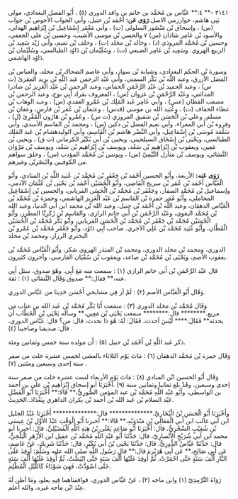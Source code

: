 ٣١٤١ -** ٤:** عَبَّاس بن مُحَمَّد بن حاتم بن واقد الدوري (٥) ، أَبُو الفضل البغدادي، مولى بَنِي هاشم، خوارزمي الاصل.**رَوَى عَن:** أَحْمَد بْن حنبل، وأبي الجواب الأَحوص بْن جواب (س) ، وإسحاق بْن مَنْصُور السلولي (ت) ، وأبي مَعْمَر إِسْمَاعِيل بْن إِبْرَاهِيم الهذلي، والأسود بْن عَامِر شاذان (س) ٧ والحسن بْن موسى الأشيب، وحسين بْن علي الجعفي، وحسين بْن مُحَمَّد المروذي (د) ، وخالد بْن مخلد (ت) ، وخلف بْن تميم، وأبي زَيْد سَعِيد بْن الربيع الهروي. وسَعِيد بْن عَامِر الضبعي (ت) ، وسُلَيْمان بْن دَاوُد الطيالسي، وسُلَيْمان بْن دَاوُد الهاشمي.

وسورة بْن الحكم البغدادي، وشبابة بْن سوار، وأبي عاصم الضحاك بْن مخلد، والعباس بْن الفضل الأزرق، وعبد اللَّه بْن بَكْر السمتي، وأبي عَبْد الرحمن عَبد اللَّهِ بْن يزيد المقرئ (ت س) ، وعبد الحميد بْن عَبْدِ الرَّحْمَنِ الحماني، وعبد الرحمن بْن عَبْد الْعَزِيز بْن صادرا المدائني، وعَبْد الرَّحْمَنِ بْن غزوان (س) ، المعروف بقراد أَبِي نوح، وعبد الرحمن بْن مصعب القطان (عس) ، وأبي عَامِر عَبد المَلِك بْن عَمْرو العقدي (س) ، وعبد الوهاب بْن عطاء الخفاف (ت) ، وعُبَيد الله بن موسى (قدس) ، وعثمان بْن عُمَر بْن فارس، وعفان بْن مسلم، وعلي بْن الْحَسَن بْن شقيق المروزي (ت س) ، وعَمْرو بْن هَارُون الْمُقْرِئ (ل) ، وفروة بْن أَبي المغراء، وأبي نعيم الفضل بْن دكين (س) ، ومحمد بْن القاسم الأسدي، وأبي سَلَمَة مُوسَى بْن إِسْمَاعِيل، وأبي النَّضْر هاشم بْن الْقَاسِم، وأبي الوليدهشام بْن عَبد المَلِك الطيالسي، ويَحْيَى بْن إِسْحَاق السيلحيني، ويحيى بْن أَبي بُكَيْر الكرماني (ت ق) ، ويحيى بْن مَعِين، ويعقوب بْن إِبْرَاهِيم بْن سَعْد، ويوسف بْن إِبْرَاهِيم بْن سَعْد، ويوسف بْن مَرْوَان النَّسَائي، ويوسف بْن منازل التَّيْمِيّ (س) ، ويونس بْن مُحَمَّد المؤدب (س) ، وخلق سواهم من الكوفيين والبَصْرِيّن وغيرهم.

**رَوَى عَنه:** الأربعة، وأَبُو الحسين أَحْمَد بْن جَعْفَر بْن مُحَمَّد بْن عُبَيد اللَّهِ بْن المنادي، وأَبُو الْعَبَّاس أَحْمَد بْن عُمَر بْن سريج الْقَاضِي، وأَبُو الْحُسَيْن أَحْمَد بْن يَحْيَى بْن عُثْمَان الآدمي، وإسماعيل بْن مُحَمَّد الصفار، وجَعْفَر بْن مُحَمَّد بْن الْحَسَن الفريابي، والحسين بْن إِسْمَاعِيل المحاملي، وأَبُو عُمَر حمزة بْن القاسم بْن عَبْد الْعَزِيز الهاشمي، وحمزة بْن مُحَمَّد بْن الْعَبَّاس الدهقان، وعبد اللَّه بْن أَحْمَد بْن حنبل، وعبد الله بْن محمد ابن أَبي الدنيا، وعبد الله بْن مُحَمَّد البغوي، وعَبْد الرَّحْمَنِ بْن أَبي حاتم الرازي، والقاسم بْن زَكَرِيَّا المطرز، وأَبُو الْحُسَيْن مُحَمَّد بْن جَعْفَر بْن مُحَمَّد بْن الْحَسَن الفريابي، وأَبُو بَكْر مُحَمَّد بْن الْحُسَيْن الْقَطَّان، وأَبُو عُبَيد مُحَمَّد بْن عَلِي الآجري. صاحب أَبِي دَاوُد، وأَبُو جَعْفَر مُحَمَّد بْن عَمْرو بْن البختري الرزاز، ومحمد بْن مخلد

الدوري، ومحمد بْن مخلد الدوري، ومحمد بْن المنذر الهروي شكر، وأَبُو الْعَبَّاس مُحَمَّد بْن يعقوب الأصم، ويَحْيَى بْن مُحَمَّد بْن صاعد، ويعقوب بْن سُفْيَان الفارسي، وآخرون كثيرون.

قال عَبْد الرَّحْمَنِ بْن أَبي حاتم الرازي (١) : سمعت منه مَعَ أَبِي. وهُوَ صدوق، سئل أَبِي عنه،** فقال:** صدوق.وَقَال النَّسَائي (١) : ثقة.

وَقَال أَبُو الْعَبَّاس الأصم (٢) : لَمْ أر فِي مشايخي أَحْسَن حَدِيثا من عَبَّاس الدوري.

وَقَال مُحَمَّد بْن مخلد الدوري (٣) : سمعت أَبَا بَكْر مُحَمَّد بْن عَبد الله بن عتاب من مربع.******** قال:******** سمعت يَحْيَى بْن مَعِين،** وسأله يَحْيَى بْن الْخَطَّاب أَن يحدثه** فَقَالَ:**** لَيْسَ أحدث، فَقَالَ: لَهُ: هُوَ ذا تحدث، قال: من؟ قال: عَبَّاس الدوري، قال: صديقنا وصاحبنا (٤) .

ذكر عَبد اللَّهِ بْن أَحْمَد بْن حنبل (٥) : أَن مولده سنة خمس وثمانين ومئة.

وَقَال حمزة بْن مُحَمَّد الدهقان (٦) : مَاتَ يَوْم الثلاثاء بالعشي لخمس عشرة خلت من صفر سنة إحدى وسبعين ومئتين (٧) .

وَقَال أَبُو الحسين ابْن المنادي (٨) : مَاتَ يَوْم الأربعاء لست عشرة خلت من صفر سنة إحدى وسبعين، وقَدْ بلغ ثمانيا وثمانين سنة (٩) .أَخْبَرَنَا أبو إسحاق إِبْرَاهِيم بْن علي بن أحمد بن الواسطي، وأَبُو عَبْد اللَّهِ مُحَمَّد بْن عبد المؤمن الصُّورِيُّ،** قَالا:** أَخْبَرَنَا أَبُو الْفَضْلِ عَبْد السلام بْن عَبد الله بْن أحمد بْن بكران الداهري بِبَغْدَادَ..الحَدِيثَ.

وأَخْبَرَنَا أَبُو الْحَسَنِ بْنُ الْبُخَارِيِّ،************** قال:************** أَخْبَرَنَا عَبْدُ الجليل ابن أَبي غالب ابن أَبي الْمَعَالِي بْنِ مَنْدَوَيْهِ،** قَالا:** أخبرنا أَبُو الْوَقْتِ عَبْدُ الأَوَّلِ بْنُ عِيسَى بْنِ شُعَيْبٍ السِّجْزِيُّ، قال: أَخْبَرَنَا أَبُو صَاعِدٍ يَعْلَى بْنُ هِبَةِ اللَّهِ الْفُضَيْلِيُّ، قال: أخبرنا أبو محمد ابن أَبي شُرَيْحٍ الأَنْصارِيّ، قال: حَدَّثَنَا أَبُو عَبْد اللَّهِ مُحَمَّد بْن عقيل ابن الأَزْهَرِ الْبَلْخِيُّ، قال: حَدَّثَنَا عَبَّاسُ الدُّورِيُّ، قال: حَدَّثَنَا يَحْيَى بْنُ أَبي بُكَيْرٍ، قال: حَدَّثَنَا شَرِيك، عَنْ عَاصِمٍ، عَن أَبِي صَالِحٍ،** عَن أَبِي هُرَيْرة قال:** قال رَسُول اللَّهِ صلى الله عليه وسَلَّمَ: أُوقِدَ عَلَى النَّارِ أَلْفَ سَنَةٍ حَتَّى احْمَرَّتْ، ثُمَّ أُوقِدَ عَلَيْهَا أَلْفَ سَنَةٍ حَتَّى ابْيَضَّتْ، ثُمَّ أُوقِدَ عَلَيْهَا أَلْفَ سَنَةٍ حَتَّى اسْوَدَّتْ، فَهِيَ سَوْدَاءُ كَاللَّيْلِ الْمُظْلِمِ.

رَوَاهُ التِّرْمِذِيّ (١) وابن ماجه (٢) ، عَنْ عَبَّاس الدوري، فوافقناهما فِيهِ بعلو، ومَا أظن لَهُ عِنْدَ ابْن ماجه غيره. والله أعلم.